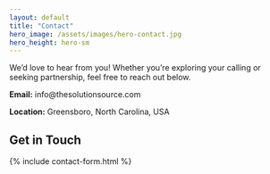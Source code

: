 ```yaml
---
layout: default
title: "Contact"
hero_image: /assets/images/hero-contact.jpg
hero_height: hero-sm
---
```


<section class="py-5 text-center">
  <div class="container">
    <p>We’d love to hear from you! Whether you’re exploring your calling or seeking partnership, feel free to reach out below.</p>
    <p><strong>Email:</strong> info@thesolutionsource.com</p>
    <p><strong>Location:</strong> Greensboro, North Carolina, USA</p>
  </div>
</section>

<section class="py-5">
  <div class="container contact-form-wrapper">
    <h2 class="text-center mb-4 section-title">Get in Touch</h2>
    {% include contact-form.html %}
  </div>
</section>
